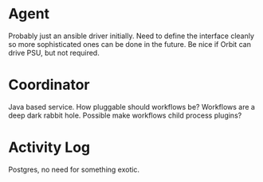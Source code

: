 # Agent

Probably just an ansible driver initially. Need to define the interface cleanly so more sophisticated ones can be done in the future. Be nice if Orbit can drive PSU, but not required.

# Coordinator

Java based service. How pluggable should workflows be? Workflows are a deep dark rabbit hole. Possible make workflows child process plugins?

# Activity Log

Postgres, no need for something exotic.
